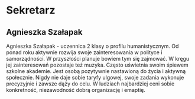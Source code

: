 # Sekretarz
## Agnieszka Szałapak
Agnieszka Szałapak - uczennica 2 klasy o profilu humanistycznym. Od ponad roku aktywnie rozwija swoje zainteresowania w polityce i samorządności. W przyszłości planuje bowiem tym się zajmować. W kręgu jej zainteresowań pozostaje też muzyka. Często uświetnia swoim śpiewem szkolne akademie. Jest osobą pozytywnie nastawioną do życia i aktywną społecznie. Nigdy nie daje sobie taryfy ulgowej, swoje zadania wykonuje precyzyjnie i zawsze dąży do celu. W ludziach najbardziej ceni sobie konkretność, niezawodność dobrą organizację i emaptię.